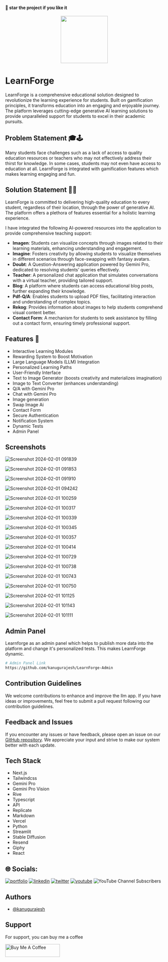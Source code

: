 #### 🌟 star the project if you like it

<div align=center>
  <img src="https://github.com/kanugurajesh/LearnForge/assets/77529419/af7d049f-8aab-460e-800b-b2edbbf04810" alt="" width=150 height=150>
</div>

# LearnForge

LearnForge is a comprehensive educational solution designed to revolutionize the learning experience for students. Built on gamification principles, it transforms education into an engaging and enjoyable journey. The platform leverages cutting-edge generative AI learning solutions to provide unparalleled support for students to excel in their academic pursuits.

## Problem Statement 🎓🕹️

Many students face challenges such as a lack of access to quality education resources or teachers who may not effectively address their thirst for knowledge. In some cases, students may not even have access to education at all. LearnForge is integrated with gamification features which makes learning engaging and fun.

## Solution Statement 🚀🧠

LearnForge is committed to delivering high-quality education to every student, regardless of their location, through the power of generative AI. The platform offers a plethora of features essential for a holistic learning experience.

I have integrated the following AI-powered resources into the application to provide comprehensive teaching support:

- **Imagen**: Students can visualize concepts through images related to their learning materials, enhancing understanding and engagement.
- **Imagine**: Fosters creativity by allowing students to visualize themselves in different scenarios through face-swapping with fantasy avatars.
- **Doubt**: A Question-Answering application powered by Gemini Pro, dedicated to resolving students' queries effectively.
- **Teacher**: A personalized chat application that simulates conversations with a virtual teacher, providing tailored support.
- **Blog**: A platform where students can access educational blog posts, further expanding their knowledge.
- **Pdf-Q/A**: Enables students to upload PDF files, facilitating interaction and understanding of complex topics.
- **Rekog**: Provides information about images to help students comprehend visual content better.
- **Contact Form**: A mechanism for students to seek assistance by filling out a contact form, ensuring timely professional support.

## Features 🌟

- Interactive Learning Modules
- Rewarding System to Boost Motivation
- Large Language Models (LLM) Integration
- Personalized Learning Paths
- User-Friendly Interface
- Text to Image Generator (boosts creativity and materializes imagination)
- Image to Text Converter (enhances understanding)
- Q/A with Gemini Pro
- Chat with Gemini Pro
- Image generation
- Swap Image Ai
- Contact Form
- Secure Authentication
- Notification System
- Dynamic Tests
- Admin Panel

## Screenshots

![Screenshot 2024-02-01 091839](https://github.com/kanugurajesh/LearnForge/assets/77529419/600436a7-dce9-4979-9853-b4060e4771aa)

![Screenshot 2024-02-01 091853](https://github.com/kanugurajesh/LearnForge/assets/77529419/9d36341e-f168-4b4c-bc6e-08d1bccad022)

![Screenshot 2024-02-01 091910](https://github.com/kanugurajesh/LearnForge/assets/77529419/cd861ca3-0be2-42cb-9079-d6823b6b0d66)

![Screenshot 2024-02-01 094242](https://github.com/kanugurajesh/LearnForge/assets/77529419/7e1ec59f-e73d-49a2-8568-ecf2c0c512b5)

![Screenshot 2024-02-01 100259](https://github.com/kanugurajesh/LearnForge/assets/77529419/85152c9f-190f-4662-b430-1637889b2524)

![Screenshot 2024-02-01 100317](https://github.com/kanugurajesh/LearnForge/assets/77529419/fd34b6f7-90ad-413a-b31b-f57eecf4e67e)

![Screenshot 2024-02-01 100339](https://github.com/kanugurajesh/LearnForge/assets/77529419/109f6714-7a3b-43aa-ae5e-21498b8f5189)

![Screenshot 2024-02-01 100345](https://github.com/kanugurajesh/LearnForge/assets/77529419/fddb7191-05e5-4486-8e9e-9bc4c350e460)

![Screenshot 2024-02-01 100357](https://github.com/kanugurajesh/LearnForge/assets/77529419/85f7e346-b6a2-46d5-bd15-b220f8fa6030)

![Screenshot 2024-02-01 100414](https://github.com/kanugurajesh/LearnForge/assets/77529419/62a958a8-65e6-45d9-8f7c-e31c98983eda)

![Screenshot 2024-02-01 100729](https://github.com/kanugurajesh/LearnForge/assets/77529419/ad286cf2-725f-45de-b4d9-57ed00f861c2)

![Screenshot 2024-02-01 100738](https://github.com/kanugurajesh/LearnForge/assets/77529419/c769ab21-d6b6-43c1-a4d5-ddc65f9635e1)

![Screenshot 2024-02-01 100743](https://github.com/kanugurajesh/LearnForge/assets/77529419/cc73e06b-8d7a-416c-bb13-e9ef7ad885b4)

![Screenshot 2024-02-01 100750](https://github.com/kanugurajesh/LearnForge/assets/77529419/b142db61-4cbe-4de4-af53-8ca507d50bb8)

![Screenshot 2024-02-01 101125](https://github.com/kanugurajesh/LearnForge/assets/77529419/ddc2dc6f-083b-4cbe-ba97-50b948c73ef2)

![Screenshot 2024-02-01 101143](https://github.com/kanugurajesh/LearnForge/assets/77529419/8e20eaed-d886-436f-860e-9641487d0c6f)

![Screenshot 2024-02-01 101111](https://github.com/kanugurajesh/LearnForge/assets/77529419/c5d8dc26-cb2a-46f0-8ead-8530c149cc3f)

## Admin Panel

Learnforge as an admin panel which helps to publish more data into the platform and change it's personalized tests. This makes LearnForge dynamic.

```bash
# Admin Panel Link
https://github.com/kanugurajesh/LearnForge-Admin
```

## Contribution Guidelines

We welcome contributions to enhance and improve the llm app. If you have ideas or improvements, feel free to submit a pull request following our contribution guidelines.

## Feedback and Issues

If you encounter any issues or have feedback, please open an issue on our [GitHub repository](https://github.com/kanugurajesh/LearnForge/issues). We appreciate your input and strive to make our system better with each update.

## Tech Stack

- Next.js
- Tailwindcss
- Gemini Pro
- Gemini Pro Vision
- Rive
- Typescript
- API
- Replicate
- Markdown
- Vercel
- Python
- Streamlit
- Stable Diffusion
- Resend
- Giphy
- React

## 🌐 Socials:
[![portfolio](https://img.shields.io/badge/my_portfolio-000?style=for-the-badge&logo=ko-fi&logoColor=white)](https://rajeshportfolio.me/)
[![linkedin](https://img.shields.io/badge/linkedin-0A66C2?style=for-the-badge&logo=linkedin&logoColor=white)](https://www.linkedin.com/in/rajesh-kanugu-aba8a3254/)
[![twitter](https://img.shields.io/badge/twitter-1DA1F2?style=for-the-badge&logo=twitter&logoColor=white)](https://twitter.com/exploringengin1)
[![youtube](https://img.shields.io/badge/YouTube-red?style=for-the-badge&logo=youtube&logoColor=white)](https://youtube.com/@RajeshCoder)
![YouTube Channel Subscribers](https://img.shields.io/youtube/channel/subscribers/UCK8JZ6oQY32SQO3ohLWkuxw)
  
## Authors

- [@kanugurajesh](https://github.com/kanugurajesh)

## Support

For support, you can buy me a coffee

<a href="https://www.buymeacoffee.com/kanugurajen" target="_blank"><img src="https://cdn.buymeacoffee.com/buttons/default-orange.png" alt="Buy Me A Coffee" height="41" width="174"></a>
